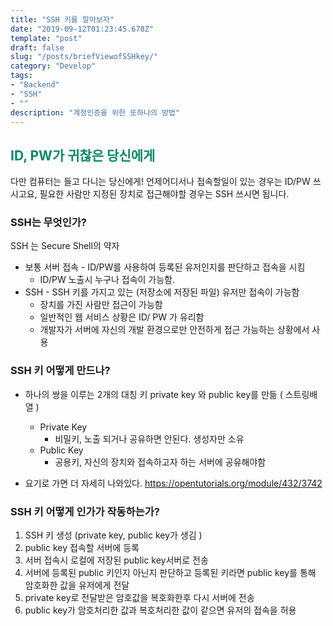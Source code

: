 ```yaml
---
title: "SSH 키를 알아보자"
date: "2019-09-12T01:23:45.678Z"
template: "post"
draft: false
slug: "/posts/briefViewofSSHkey/"
category: "Develop"
tags:
- "Backend"
- "SSH"
- ""
description: "계정인증을 위한 또하나의 방법"
---
```

<h2 style="color:rgb(9, 136, 104)">ID, PW가 귀찮은 당신에게</h2>

다만 컴퓨터는 들고 다니는 당신에게! 
언제어디서나 접속할일이 있는 경우는 ID/PW 쓰시고요, 
필요한 사람만 지정된 장치로 접근해야할 경우는 SSH 쓰시면 됩니다. 

###  SSH는 무엇인가?

SSH 는 Secure Shell의 약자 

- 보통 서버 접속 - ID/PW를 사용하여 등록된 유저인지를 판단하고 접속을 시킴 
  - ID/PW 노출시 누구나 접속이 가능함. 
- SSH - SSH 키를 가지고 있는 (저장소에 저장된 파일) 유저만 접속이 가능함
  - 장치를 가진 사람만 접근이 가능함 
  - 일반적인 웹 서비스 상황은 ID/ PW 가 유리함 
  - 개발자가 서버에 자신의 개발 환경으로만 안전하게 접근 가능하는 상황에서 사용

### SSH 키 어떻게 만드나?

- 하나의 쌍을 이루는 2개의 대칭 키 private key 와 public key를 만듦 ( 스트링배열 ) 

  - Private Key
    - 비밀키, 노출 되거나 공유하면 안된다. 생성자만 소유
  - Public Key
    - 공용키, 자신의 장치와 접속하고자 하는 서버에 공유해야함

- 요기로 가면 더 자세히 나와있다. https://opentutorials.org/module/432/3742


### SSH 키 어떻게 인가가 작동하는가? 

1. SSH 키 생성 (private key, public key가 생김 )
2. public key 접속할 서버에 등록 
3. 서버 접속시 로컬에 저장된 public key서버로 전송  
4. 서버에 등록된 public 키인지 아닌지 판단하고 등록된 키라면 public key를 통해 암호화한 값을 유저에게 전달
5. private key로 전달받은 암호값을 복호화한후 다시 서버에 전송 
6. public key가 암호처리한 값과 복호처리한 값이 같으면 유저의 접속을 허용 